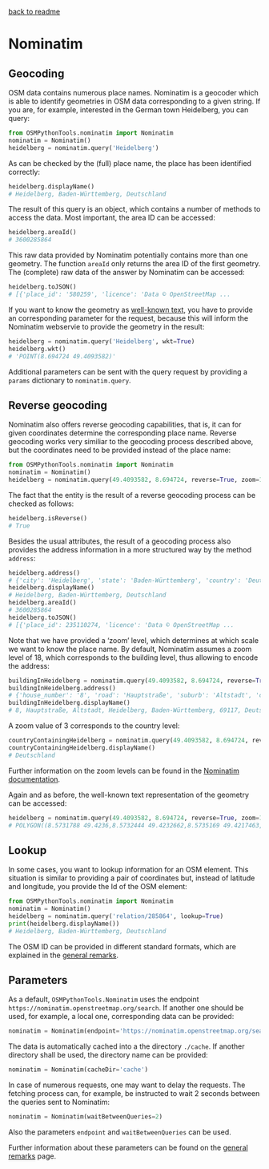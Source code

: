 [back to readme](../../../)

# Nominatim

## Geocoding

OSM data contains numerous place names. Nominatim is a geocoder which is able to identify geometries in OSM data corresponding to a given string. If you are, for example, interested in the German town Heidelberg, you can query:
```python
from OSMPythonTools.nominatim import Nominatim
nominatim = Nominatim()
heidelberg = nominatim.query('Heidelberg')
```
As can be checked by the (full) place name, the place has been identified correctly:
```python
heidelberg.displayName()
# Heidelberg, Baden-Württemberg, Deutschland
```
The result of this query is an object, which contains a number of methods to access the data. Most important, the area ID can be accessed:
```python
heidelberg.areaId()
# 3600285864
```
This raw data provided by Nominatim potentially contains more than one geometry. The function `areaId` only returns the area ID of the first geometry. The (complete) raw data of the answer by Nominatim can be accessed:
```python
heidelberg.toJSON()
# [{'place_id': '580259', 'licence': 'Data © OpenStreetMap ...
```

If you want to know the geometry as [well-known text](https://en.wikipedia.org/wiki/Well-known_text), you have to provide an corresponding parameter for the request, because this will inform the Nominatim webservie to provide the geometry in the result:
```python
heidelberg = nominatim.query('Heidelberg', wkt=True)
heidelberg.wkt()
# 'POINT(8.694724 49.4093582)'
```
Additional parameters can be sent with the query request by providing a `params` dictionary to `nominatim.query`.

## Reverse geocoding

Nominatim also offers reverse geocoding capabilities, that is, it can for given coordinates determine the corresponding place name.  Reverse geocoding works very similiar to the geocoding process described above, but the coordinates need to be provided instead of the place name:
```python
from OSMPythonTools.nominatim import Nominatim
nominatim = Nominatim()
heidelberg = nominatim.query(49.4093582, 8.694724, reverse=True, zoom=10)
```
The fact that the entity is the result of a reverse geocoding process can be checked as follows:
```python
heidelberg.isReverse()
# True
```
Besides the usual attributes, the result of a geocoding process also provides the address information in a more structured way by the method `address`:
```python
heidelberg.address()
# {'city': 'Heidelberg', 'state': 'Baden-Württemberg', 'country': 'Deutschland', 'country_code': 'de'}
heidelberg.displayName()
# Heidelberg, Baden-Württemberg, Deutschland
heidelberg.areaId()
# 3600285864
heidelberg.toJSON()
# [{'place_id': 235110274, 'licence': 'Data © OpenStreetMap ...
```
Note that we have provided a ‘zoom’ level, which determines at which scale we want to know the place name. By default, Nominatim assumes a zoom level of 18, which corresponds to the building level, thus allowing to encode the address:
```python
buildingInHeidelberg = nominatim.query(49.4093582, 8.694724, reverse=True)
buildingInHeidelberg.address()
# {'house_number': '8', 'road': 'Hauptstraße', 'suburb': 'Altstadt', 'city_district': 'Altstadt', 'city': 'Heidelberg', 'state': 'Baden-Württemberg', 'postcode': '69117', 'country': 'Deutschland', 'country_code': 'de'}
buildingInHeidelberg.displayName()
# 8, Hauptstraße, Altstadt, Heidelberg, Baden-Württemberg, 69117, Deutschland
```
A zoom value of 3 corresponds to the country level:
```python
countryContainingHeidelberg = nominatim.query(49.4093582, 8.694724, reverse=True, zoom=3)
countryContainingHeidelberg.displayName()
# Deutschland
```
Further information on the zoom levels can be found in the [Nominatim documentation](https://nominatim.org/release-docs/develop/api/Reverse/).

Again and as before, the well-known text representation of the geometry can be accessed:
```python
heidelberg = nominatim.query(49.4093582, 8.694724, reverse=True, zoom=10, wkt=True)
# POLYGON((8.5731788 49.4236,8.5732444 49.4232662,8.5735169 49.4217463, ...
```

## Lookup

In some cases, you want to lookup information for an OSM element.  This situation is similar to providing a pair of coordinates but, instead of latitude and longitude, you provide the Id of the OSM element:
```python
from OSMPythonTools.nominatim import Nominatim
nominatim = Nominatim()
heidelberg = nominatim.query('relation/285864', lookup=True)
print(heidelberg.displayName())
# Heidelberg, Baden-Württemberg, Deutschland
```
The OSM ID can be provided in different standard formats, which are explained in the [general remarks](general-remarks.md).

## Parameters

As a default, `OSMPythonTools.Nominatim` uses the endpoint `https://nominatim.openstreetmap.org/search`. If another one should be used, for example, a local one, corresponding data can be provided:
```python
nominatim = Nominatim(endpoint='https://nominatim.openstreetmap.org/search')
```
The data is automatically cached into a the directory `./cache`. If another directory shall be used, the directory name can be provided:
```python
nominatim = Nominatim(cacheDir='cache')
```
In case of numerous requests, one may want to delay the requests. The fetching process can, for example, be instructed to wait 2 seconds between the queries sent to Nominatim:
```python
nominatim = Nominatim(waitBetweenQueries=2)
```
Also the parameters `endpoint` and `waitBetweenQueries` can be used.

Further information about these parameters can be found on the [general remarks](general-remarks.md) page.
